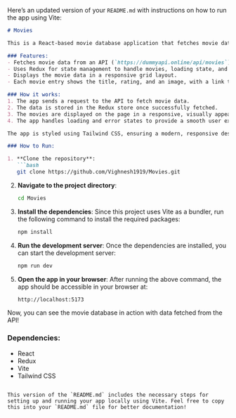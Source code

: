Here’s an updated version of your `README.md` with instructions on how to run the app using Vite:

```markdown
# Movies

This is a React-based movie database application that fetches movie data from a public API and displays it on the web. The app uses Redux to manage the state of the application, handling loading, errors, and the movie data itself.

### Features:
- Fetches movie data from an API (`https://dummyapi.online/api/movies`).
- Uses Redux for state management to handle movies, loading state, and errors.
- Displays the movie data in a responsive grid layout.
- Each movie entry shows the title, rating, and an image, with a link to view more details on IMDb.

### How it works:
1. The app sends a request to the API to fetch movie data.
2. The data is stored in the Redux store once successfully fetched.
3. The movies are displayed on the page in a responsive, visually appealing grid layout.
4. The app handles loading and error states to provide a smooth user experience.

The app is styled using Tailwind CSS, ensuring a modern, responsive design.

### How to Run:

1. **Clone the repository**:
   ```bash
   git clone https://github.com/Vighnesh1919/Movies.git
   ```

2. **Navigate to the project directory**:
   ```bash
   cd Movies
   ```

3. **Install the dependencies**:
   Since this project uses Vite as a bundler, run the following command to install the required packages:
   ```bash
   npm install
   ```

4. **Run the development server**:
   Once the dependencies are installed, you can start the development server:
   ```bash
   npm run dev
   ```

5. **Open the app in your browser**:
   After running the above command, the app should be accessible in your browser at:
   ```
   http://localhost:5173
   ```

Now, you can see the movie database in action with data fetched from the API!

### Dependencies:
- React
- Redux
- Vite
- Tailwind CSS
```

This version of the `README.md` includes the necessary steps for setting up and running your app locally using Vite. Feel free to copy this into your `README.md` file for better documentation!
